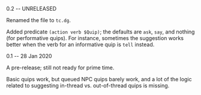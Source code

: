 0.2 -- UNRELEASED

Renamed the file to `tc.dg`.

Added predicate `(action verb $Quip)`; the defaults are `ask`, `say`, and nothing (for performative quips).
For instance, sometimes the suggestion works better when the verb for an informative quip
is `tell` instead.

0.1 -- 28 Jan 2020

A pre-release; still not ready for prime time.

Basic quips work, but queued NPC quips barely work, and a lot
of the logic related to suggesting in-thread vs. out-of-thread
quips is missing.

